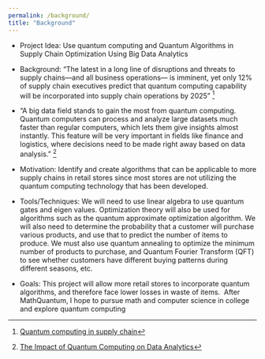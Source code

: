 ```yaml
---
permalink: /background/
title: "Background"
---
```



- Project Idea: Use quantum computing and Quantum Algorithms in Supply Chain Optimization Using Big Data Analytics


- Background: “The latest in a long line of disruptions and threats to supply chains—and all business operations— is imminent, yet only 12% of supply chain executives predict that quantum computing capability will be incorporated into supply chain operations by 2025” [^1] 
- “A big data field stands to gain the most from quantum computing. Quantum computers can process and analyze large datasets much faster than regular computers, which lets them give insights almost instantly. This feature will be very important in fields like finance and logistics, where decisions need to be made right away based on data analysis.” [^2]

  
- Motivation: Identify and create algorithms that can be applicable to more supply chains in retail stores since most stores are not utilizing the quantum computing technology that has been developed. 

- Tools/Techniques: 
We will need to use linear algebra to use quantum gates and eigen values. Optimization theory will also be used for algorithms such as the quantum approximate optimization algorithm. We will also need to determine the probability that a customer will purchase various products, and use that to predict the number of items to produce. We must also use quantum annealing to optimize the minimum number of products to purchase, and Quantum Fourier Transform  (QFT) to see whether customers have different buying patterns during different seasons, etc. 

- Goals: This project will allow more retail stores to incorporate quantum algorithms, and therefore face lower losses in waste of items.  After MathQuantum, I hope to pursue math and computer science in college and explore quantum computing 

[^1]: [Quantum computing in supply chain](https://www.ibm.com/downloads/cas/KOQZNQPL)
[^2]: [The Impact of Quantum Computing on Data Analytics](https://www.cogentuniversity.com/post/the-impact-of-quantum-computing-on-data-analytics)
